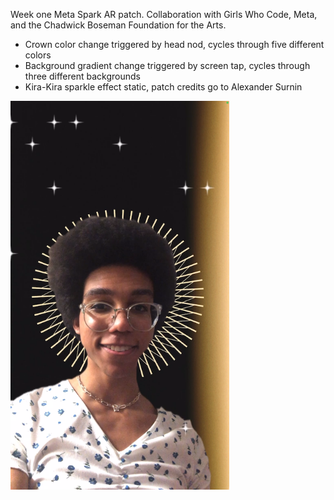 <p align="center">
  
  Week one Meta Spark AR patch. Collaboration with Girls Who Code, Meta, and the Chadwick Boseman Foundation for the Arts.
  
  <ul>
    <li>Crown color change triggered by head nod, cycles through five different colors</li>
    <li>Background gradient change triggered by screen tap, cycles through three different backgrounds</li>
    <li>Kira-Kira sparkle effect static, patch credits go to Alexander Surnin</li>
  </ul>
  <img src="https://raw.githubusercontent.com/violaflora/meta-spark-filters/main/GWC%20x%20Meta%20x%20CBFA/preview.png" width="350" title="hover text">
</p>
